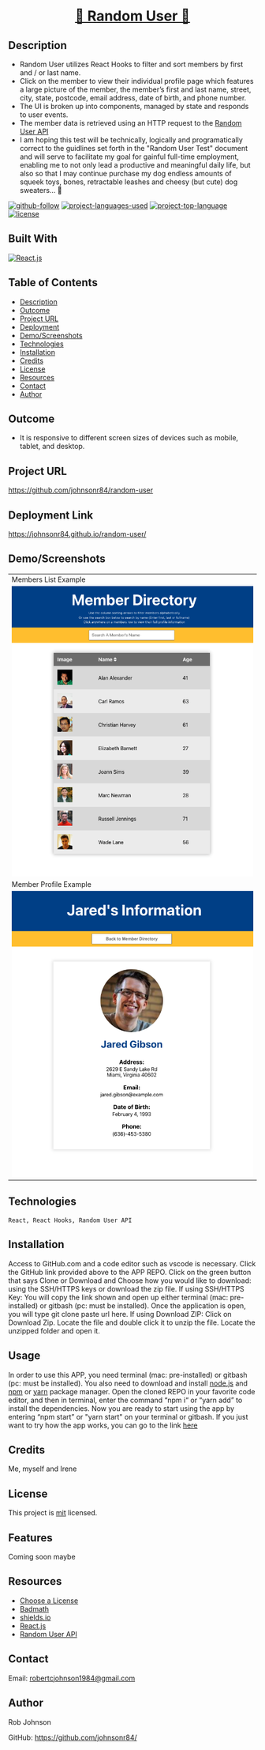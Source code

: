 <h1 align="center"><a href="https://github.com/johnsonr84/random-user">👩 Random User 👨</a></h1>

## Description

* Random User utilizes React Hooks to filter and sort members by first and / or last name.
* Click on the member to view their individual profile page which features a large picture of the member, the member’s first and last name, street, city, state, postcode, email address, date of birth, and phone number.
* The UI is broken up into components, managed by state and responds to user events.
* The member data is retrieved using an HTTP request to the [Random User API](https://randomuser.me/) 
* I am hoping this test will be technically, logically and programatically correct to the guidlines set forth in the "Random User Test" document and will serve to facilitate my goal for gainful full-time employment, enabling me to not only lead a productive and meaningful daily life, but also so that I may continue purchase my dog endless amounts of squeek toys, bones, retractable leashes and cheesy (but cute) dog sweaters... 🐶

[![github-follow](https://img.shields.io/github/followers/johnsonr84?label=Follow&logoColor=lightgrey&style=social)](https://github.com/johnsonr84)
[![project-languages-used](https://img.shields.io/github/languages/count/johnsonr84/readme-generator?color=orange)](https://github.com/johnsonr84/random-user)
[![project-top-language](https://img.shields.io/github/languages/top/johnsonr84/readme-generator?color=yellow)](https://github.com/johnsonr84/random-user)
[![license](https://img.shields.io/badge/license-mit-brightgreen.svg)](https://choosealicense.com/licenses/mit/)
  
## Built With
[![React.js](https://img.shields.io/badge/React-20232A?style=for-the-badge&logo=react&logoColor=61DAFB)](https://reactjs.org/)
<!-- [![React Router](https://img.shields.io/badge/React_Router-CA4245?style=for-the-badge&logo=react-router&logoColor=white)](https://reactrouter.com/) -->

## Table of Contents 
- [Description](#Description)
- [Outcome](#Outcome)
- [Project URL](#Project-URL)
- [Deployment](#Deployment)
- [Demo/Screenshots](#Demo/Screenshots)
- [Technologies](#Technologies)
- [Installation](#Installation)
- [Credits](#Credits)
- [License](#License)
- [Resources](#Resources)
- [Contact](#Contact)
- [Author](#Author)
  
## Outcome

- It is responsive to different screen sizes of devices such as mobile, tablet, and desktop.

## Project URL
https://github.com/johnsonr84/random-user

## Deployment Link
https://johnsonr84.github.io/random-user/

## Demo/Screenshots
  <table>
    <tr>
      <td>Members List Example</td>
    </tr>
    <tr>
      <td><img src="src/assets/img/members.png" width=500 alt="screenshot of members page"></td>
    </tr>
      <tr>
      <td>Member Profile Example</td>
    </tr>
    <tr>
      <td><img src="src/assets/img/profile.png" width=500 alt="screenshot of member profile page"></td>
    </tr>
  </table>

## Technologies 
```
React, React Hooks, Random User API
```

## Installation 
Access to GitHub.com and a code editor such as vscode is necessary. Click the GitHub link provided above to the APP REPO. Click on the green button that says Clone or Download and Choose how you would like to download: using the SSH/HTTPS keys or download the zip file. If using SSH/HTTPS Key: You will copy the link shown and open up either terminal (mac: pre-installed) or gitbash (pc: must be installed). Once the application is open, you will type git clone paste url here. If using Download ZIP: Click on Download Zip. Locate the file and double click it to unzip the file. Locate the unzipped folder and open it. 

## Usage 
In order to use this APP, you need terminal (mac: pre-installed) or gitbash (pc: must be installed). You also need to download and install [node.js](https://nodejs.org/en/) and [npm](www.npmjs.com) or [yarn](https://yarnpkg.com/) package manager. Open the cloned REPO in your favorite code editor, and then in terminal, enter the command “npm i“ or “yarn add”  to install the dependencies.  Now you are ready to start using the app by entering “npm start” or "yarn start" on your terminal or gitbash. If you just want to try how the app works, you can go to the link [here](https://github.com/johnsonr84/random-user)

## Credits 
Me, myself and Irene 

## License 
This project is [mit](https://choosealicense.com/licenses/mit/) licensed.

## Features
Coming soon maybe 

## Resources
* [Choose a License](https://choosealicense.com/)
* [Badmath](https://img.shields.io/github/languages/top/nielsenjared/badmath)
* [shields.io](https://shields.io/)
* [React.js](https://reactjs.org/)
* [Random User API](https://randomuser.me/)

## Contact
Email: robertcjohnson1984@gmail.com 

## Author
Rob Johnson  

GitHub: https://github.com/johnsonr84/ 
